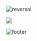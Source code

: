![reversal](https://capsule-render.vercel.app/api?type=waving&color=B1B2FF&height=150&section=header&text=Zooey&fontSize=70&fontColor=EEF1FF&fontAlignY=35)

<img src="https://img.shields.io/badge/swift.svg-BCCEF8?style=plastic&logo=appveyor&logoColor=BCCEF8">


![footer](https://capsule-render.vercel.app/api?type=waving&section=footer&color=D2DAFF&height=100)
